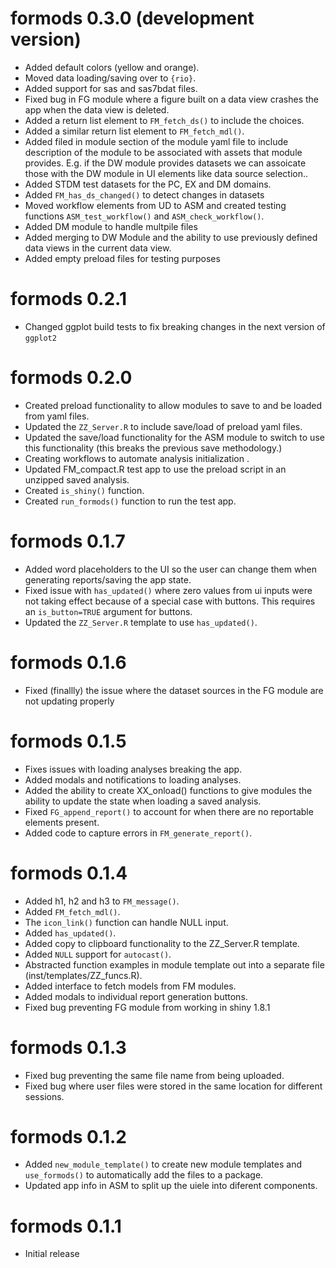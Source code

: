 # formods 0.3.0 (development version)

* Added default colors (yellow and orange).
* Moved data loading/saving over to `{rio}`.
* Added support for sas and sas7bdat files.
* Fixed bug in FG module where a figure built on a data view crashes the app when the data view is deleted.
* Added a return list element to `FM_fetch_ds()` to include the choices.
* Added a similar return list element to `FM_fetch_mdl()`.
* Added filed in module section of the module yaml file to include description of the module to be associated with assets that module provides. E.g. if the DW module provides datasets we can assoicate those with the DW module in UI elements like data source selection..
* Added STDM test datasets for the PC, EX and DM domains.
* Added `FM_has_ds_changed()` to detect changes in datasets
* Moved workflow elements from UD to ASM and created testing functions `ASM_test_workflow()` and `ASM_check_workflow()`.
* Added DM module to handle multpile files 
* Added merging to DW Module and the ability to use previously defined data views in the current data view.
* Added empty preload files for testing purposes 

# formods 0.2.1

* Changed ggplot build tests to fix breaking changes in the next version of `ggplot2`

# formods 0.2.0 

* Created preload functionality to allow modules to save to and be loaded from yaml files.
* Updated the `ZZ_Server.R` to include save/load of preload yaml files.
* Updated the save/load functionality for the ASM module to switch to use this functionality (this breaks the previous save methodology.)
* Creating workflows to automate analysis initialization .
* Updated FM_compact.R test app to use the preload script in an unzipped saved
  analysis.
* Created `is_shiny()` function. 
* Created `run_formods()` function to run the test app. 


# formods 0.1.7 

* Added word placeholders to the UI so the user can change them when generating reports/saving the app state.
* Fixed issue with `has_updated()` where zero values from ui inputs were not taking effect because of a special case with buttons. This requires an `is_button=TRUE` argument for buttons.  
* Updated the `ZZ_Server.R` template to use `has_updated()`.

# formods 0.1.6 

* Fixed (finallly) the issue where the dataset sources in the FG module are not updating properly

# formods 0.1.5

* Fixes issues with loading analyses breaking the app.
* Added modals and notifications to  loading analyses.
* Added the ability to create XX_onload() functions to give modules the ability to update the state when loading a saved analysis.
* Fixed `FG_append_report()` to account for when there are no reportable elements present.
* Added code to capture errors in `FM_generate_report()`.

# formods 0.1.4

* Added h1, h2 and h3 to `FM_message()`.
* Added `FM_fetch_mdl()`.
* The `icon_link()` function can handle NULL input.
* Added `has_updated()`.
* Added copy to clipboard functionality to the ZZ_Server.R template.
* Added `NULL` support for `autocast()`.
* Abstracted function examples in module template out into a separate file (inst/templates/ZZ_funcs.R).
* Added interface to fetch models from FM modules.
* Added modals to individual report generation buttons.
* Fixed bug preventing FG module from working in shiny 1.8.1

# formods 0.1.3 

* Fixed bug preventing the same file name from being uploaded.
* Fixed bug where user files were stored in the same location for different sessions.

# formods 0.1.2

* Added `new_module_template()` to create new module templates and `use_formods()` 
to automatically add the files to a package. 
* Updated app info in ASM to split up the uiele into diferent components. 

# formods 0.1.1 

* Initial release
